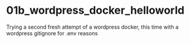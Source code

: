 # 01b_wordpress_docker_helloworld
Trying a second fresh attempt of a wordpress docker, this time with a wordpress gitignore for .env reasons
